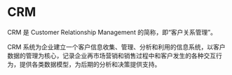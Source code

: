 # CRM

CRM 是 Customer Relationship Management 的简称，即“客户关系管理”。

CRM 系统为企业建立一个客户信息收集、管理、分析和利用的信息系统，以客户数据的管理为核心，记录企业再市场营销和销售过程中和客户发生的各种交互行为，提供各类数据模型，为后期的分析和决策提供支持。
